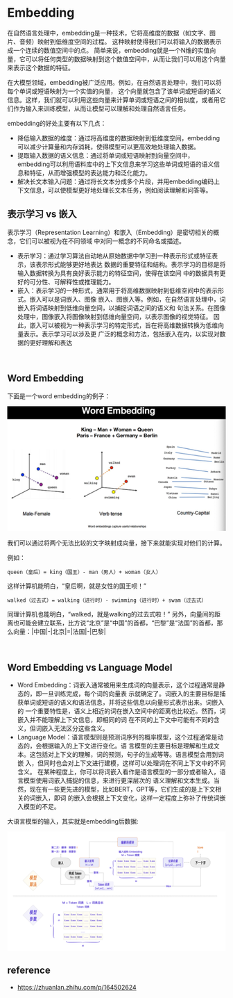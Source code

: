 # Embedding
在自然语言处理中，embedding是一种技术，它将高维度的数据（如文字、图片、音频）映射到低维度空间的过程。
这种映射使得我们可以将输入的数据表示成一个连续的数值空间中的点。
简单来说，embedding就是一个N维的实值向量，它可以将任何类型的数据映射到这个数值空间中，从而让我们可以用这个向量来表示这个数据的特征。

在大模型领域，embedding被广泛应用。例如，在自然语言处理中，我们可以将每个单词或短语映射为一个实值的向量，
这个向量就包含了该单词或短语的语义信息。这样，我们就可以利用这些向量来计算单词或短语之间的相似度，或者用它们作为输入来训练模型，从而让模型可以理解和处理自然语言任务。

embedding的好处主要有以下几点：
- 降低输入数据的维度：通过将高维度的数据映射到低维度空间，embedding可以减少计算量和内存消耗，使得模型可以更高效地处理输入数据。
- 提取输入数据的语义信息：通过将单词或短语映射到向量空间中，embedding可以利用语料库中的上下文信息来学习这些单词或短语的语义信息和特征，从而增强模型的表达能力和泛化能力。
- 解决长文本输入问题：通过将长文本分成多个片段，并用embedding编码上下文信息，可以使模型更好地处理长文本任务，例如阅读理解和问答等。


## 表示学习 vs 嵌入
表示学习（Representation Learning）和嵌入（Embedding）是密切相关的概念，它们可以被视为在不同领域
中对同一概念的不同命名或描述。
- 表示学习：通过学习算法自动地从原始数据中学习到一种表示形式或特征表示，该表示形式能够更好地表达
数据的重要特征和结构。表示学习的目标是将输入数据转换为具有良好表示能力的特征空间，使得在该空间
中的数据具有更好的可分性、可解释性或推理能力。
- 嵌入：表示学习的一种形式，通常用于将高维数据映射到低维空间中的表示形式。嵌入可以是词嵌入、图像
嵌入、图嵌入等。例如，在自然语言处理中，词嵌入将词语映射到低维向量空间，以捕捉词语之间的语义和
句法关系。在图像处理中，图像嵌入将图像映射到低维向量空间，以表示图像的视觉特征。
因此，嵌入可以被视为一种表示学习的特定形式，旨在将高维数据转换为低维向量表示。表示学习可以涉及更
广泛的概念和方法，包括嵌入在内，以实现对数据的更好理解和表达

<br>

## Word Embedding
下面是一个word embedding的例子：

<img src="./images/word%20embedding.png" />

我们可以通过将两个无法比较的文字映射成向量，接下来就能实现对他们的计算。

例如：
```
queen（皇后）= king（国王）- man（男人）+ woman（女人）
```
这样计算机能明白，“皇后啊，就是女性的国王呗！”
```
walked（过去式）= walking（进行时）- swimming（进行时）+ swam（过去式）
```
同理计算机也能明白，“walked，就是walking的过去式啦！”
另外，向量间的距离也可能会建立联系，比方说“北京”是“中国”的首都，“巴黎”是“法国”的首都，那么向量：|中国|-|北京|=|法国|-|巴黎|

<br>

## Word Embedding vs Language Model
- Word Embedding：词嵌入通常被用来生成词的向量表示，这个过程通常是静态的，即一旦训练完成，每个词的向量表
示就确定了。词嵌入的主要目标是捕获单词或短语的语义和语法信息，并将这些信息以向量形式表示出来。词嵌入的
一个重要特性是，语义上相近的词在嵌入空间中的距离也比较近。然而，词嵌入并不能理解上下文信息，即相同的词
在不同的上下文中可能有不同的含义，但词嵌入无法区分这些含义。
- Language Model：语言模型则是预测词序列的概率模型，这个过程通常是动态的，会根据输入的上下文进行变化。语
言模型的主要目标是理解和生成文本。这包括对上下文的理解，词的预测，句子的生成等等。语言模型会用到词嵌
入，但同时也会对上下文进行建模，这样可以处理词在不同上下文中的不同含义。
在某种程度上，你可以将词嵌入看作是语言模型的一部分或者输入，语言模型使用词嵌入捕捉的信息，来进行更深层次的
语义理解和文本生成。当然，现在有一些更先进的模型，比如BERT，GPT等，它们生成的是上下文相关的词嵌入，即词
的嵌入会根据上下文变化，这样一定程度上弥补了传统词嵌入模型的不足。

大语言模型的输入，其实就是embedding后数据:

<img src="./images/embedding example.png" />

<br>

## reference
- https://zhuanlan.zhihu.com/p/164502624